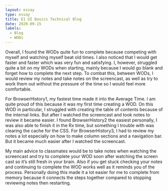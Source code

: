 ```yaml
---
layout: essay
type: essay
title: E1 UI Basics Technical Blog
date: 2020-09-15
labels:
  - Blog
  - WODs
---
```

Overall, I found the WODs quite fun to complete because competing with myself and watching myself beat old times. I also noticed that I would get faster and faster which was very fun and satisfying. I, however, struggled quite a bit on my WODs when starting, mainly because I would go blank and forget how to complete the next step. To combat this, between WODs, I would review my notes and take notes on the screencast, as well as try to work them out without the pressure of the time so I would feel more comfortable.

For BrowserHistory1, my fastest time made it into the Average Time. I am quite proud of this because it was my first time creating a WOD. On this WOD in particular, I struggled with creating the table of contents because of the internal links. But after I watched the screencast and took notes to review it became easier. I found BrowserHistory2 the easiest personally, I was also able to finish it in the Rx time, but something I trouble with was clearing the cache for the CSS. For BrowserHistory3, I had to review my notes a lot especially on how to make column sections and a navigation bar. But it became much easier after I watched the screencast. 

My main advice to classmates would be to take notes when watching the screencast and try to complete your WOD soon after watching the screen cast so it’s still fresh in your brain. Also if you get stuck checking your notes and continuing to complete the WOD works well as it reminds you of the process. Personally doing this made it  a lot easier for me to complete from memory because it connects the steps together compared to stopping reviewing notes then restarting.
